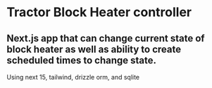 # Tractor Block Heater controller

## Next.js app that can change current state of block heater as well as ability to create scheduled times to change state.

Using next 15, tailwind, drizzle orm, and sqlite
